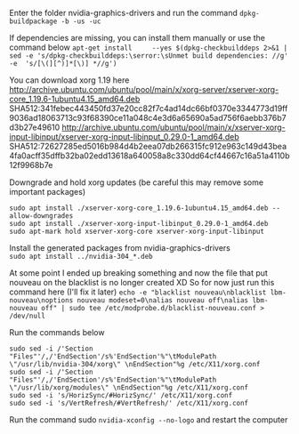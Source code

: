 ﻿Enter the folder nvidia-graphics-drivers and run the command ```dpkg-buildpackage -b -us -uc```  

If dependencies are missing, you can install them manually or use the command below
```apt-get install     --yes $(dpkg-checkbuilddeps 2>&1 | sed -e 's/dpkg-checkbuilddeps:\serror:\sUnmet build dependencies: //g' -e  's/[\(][^)]*[\)] *//g')```  

You can download xorg 1.19 here
http://archive.ubuntu.com/ubuntu/pool/main/x/xorg-server/xserver-xorg-core_1.19.6-1ubuntu4.15_amd64.deb
SHA512:341febec443450fd37e20cc82f7c4ad14dc66bf0370e3344773d19ff9036ad18063713c93f68390ce11a048c4e3d6a65690a5ad756f6aebb376b7d3b27e49610
http://archive.ubuntu.com/ubuntu/pool/main/x/xserver-xorg-input-libinput/xserver-xorg-input-libinput_0.29.0-1_amd64.deb
SHA512:72627285ed5016b984d4b2eea07db266315fc912e963c149d43bea4fa0acff35dffb32ba02edd13618a640058a8c330dd64cf44667c16a51a4110b12f9968b7e

Downgrade and hold xorg updates (be careful this may remove some important packages)
```
sudo apt install ./xserver-xorg-core_1.19.6-1ubuntu4.15_amd64.deb --allow-downgrades
sudo apt install ./xserver-xorg-input-libinput_0.29.0-1_amd64.deb
sudo apt-mark hold xserver-xorg-core xserver-xorg-input-libinput
```  

Install the generated packages from nvidia-graphics-drivers  
```sudo apt install ../nvidia-304_*.deb```  

At some point I ended up breaking something and now the file that put nouveau on the blacklist is no longer created XD
So for now just run this command here (I'll fix it later)
``` echo -e "blacklist nouveau\nblacklist lbm-nouveau\noptions nouveau modeset=0\nalias nouveau off\nalias lbm-nouveau off" | sudo tee /etc/modprobe.d/blacklist-nouveau.conf > /dev/null ```

Run the commands below  
```
sudo sed -i /'Section "Files"'/,/'EndSection'/s%'EndSection'%"\tModulePath \"/usr/lib/nvidia-304/xorg\" \nEndSection"%g /etc/X11/xorg.conf
sudo sed -i /'Section "Files"'/,/'EndSection'/s%'EndSection'%"\tModulePath \"/usr/lib/xorg/modules\" \nEndSection"%g /etc/X11/xorg.conf
sudo sed -i 's/HorizSync/#HorizSync/' /etc/X11/xorg.conf
sudo sed -i 's/VertRefresh/#VertRefresh/' /etc/X11/xorg.conf
```  
Run the command sudo ```nvidia-xconfig --no-logo``` and restart the computer  

